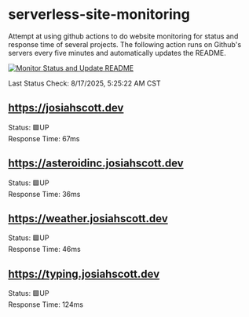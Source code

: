 # serverless-site-monitoring
Attempt at using github actions to do website monitoring for status and response time of several projects. The following action runs on Github's servers every five minutes and automatically updates the README.  

[![Monitor Status and Update README](https://github.com/JosiahSco/serverless-site-monitoring/actions/workflows/monitor.yaml/badge.svg)](https://github.com/JosiahSco/serverless-site-monitoring/actions/workflows/monitor.yaml)

Last Status Check: 8/17/2025, 5:25:22 AM CST

## https://josiahscott.dev
Status: 🟩UP  
Response Time: 67ms

## https://asteroidinc.josiahscott.dev
Status: 🟩UP  
Response Time: 36ms

## https://weather.josiahscott.dev
Status: 🟩UP  
Response Time: 46ms

## https://typing.josiahscott.dev
Status: 🟩UP  
Response Time: 124ms

